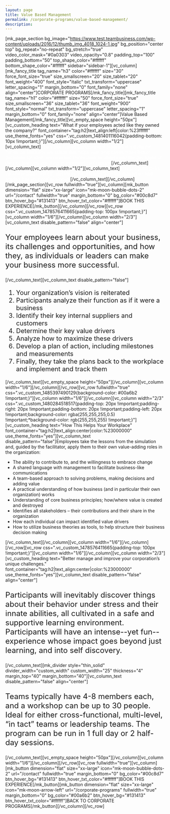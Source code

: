 ```yaml
---
layout: page
title: Value Based Management
permalink: /corporate-programs/value-based-management/
description:
---
```

[mk_page_section bg_image="https://www.test.teambusiness.com/wp-content/uploads/2016/12/thumb_img_4018_1024-1.jpg" bg_position="center top" bg_repeat="no-repeat" bg_stretch="true" video_color_mask="#0a0303" video_opacity="0.8" padding_top="100" padding_bottom="50" top_shape_color="#ffffff" bottom_shape_color="#ffffff" sidebar="sidebar-1"][vc_column][mk_fancy_title tag_name="h3" color="#ffffff" size="30" force_font_size="true" size_smallscreen="20" size_tablet="20" font_weight="400" font_style="italic" txt_transform="uppercase" letter_spacing="1" margin_bottom="0" font_family="none" align="center"]CORPORATE PROGRAMS[/mk_fancy_title][mk_fancy_title tag_name="h1" color="#ffffff" size="50" force_font_size="true" size_smallscreen="36" size_tablet="36" font_weight="900" font_style="normal" txt_transform="uppercase" letter_spacing="1" margin_bottom="0" font_family="none" align="center"]Value Based Management[/mk_fancy_title][vc_empty_space height="50px"][vc_custom_heading text="What if your employees acted like they owned the company?" font_container="tag:h2|text_align:left|color:%23ffffff" use_theme_fonts="yes" css=".vc_custom_1481401116042{padding-bottom: 10px !important;}"][/vc_column][vc_column width="1/2"][vc_column_text]<span style="color: #ffffff;">The Value Based Management program is a dynamic, hands-on business workshop that helps your employees make better decisions for your business and trains them to understand the decisions of their colleagues, resulting in improved profitability.</span>[/vc_column_text][/vc_column][vc_column width="1/2"][vc_column_text]<span style="color: #ffffff;">This program picks up where <a style="color: #ffffff;" href="https://www.test.teambusiness.com/corporate-programs/box-plus/">BOX+</a> left off, and takes the learning from the simulation and applies it to your real business.</span>[/vc_column_text][/vc_column][/mk_page_section][vc_row fullwidth="true"][vc_column][mk_button dimension="flat" size="xx-large" icon="mk-moon-bubble-dots-2" url="/contact" fullwidth="true" margin_bottom="0" bg_color="#00c8d7" btn_hover_bg="#131413" btn_hover_txt_color="#ffffff"]BOOK THIS EXPERIENCE[/mk_button][/vc_column][/vc_row][vc_row css=".vc_custom_1478576411665{padding-top: 100px !important;}"][vc_column width="1/6"][/vc_column][vc_column width="2/3"][vc_column_text disable_pattern="false" align="center"]
<p style="font-size: 24px;">Your employees learn about your business, its challenges and opportunities, and how they, as individuals or leaders can make your business more successful.</p>
[/vc_column_text][vc_column_text disable_pattern="false"]
<ol style="font-size: 20px;">
 	<li style="font-weight: 400;"><span style="font-weight: 400;">Your organization’s vision is reiterated</span></li>
 	<li style="font-weight: 400;"><span style="font-weight: 400;">Participants analyze their function as if it were a business</span></li>
 	<li style="font-weight: 400;"><span style="font-weight: 400;">Identify their key internal suppliers and customers</span></li>
 	<li style="font-weight: 400;"><span style="font-weight: 400;">Determine their key value drivers</span></li>
 	<li style="font-weight: 400;"><span style="font-weight: 400;">Analyze how to maximize these drivers</span></li>
 	<li style="font-weight: 400;"><span style="font-weight: 400;">Develop a plan of action, including milestones and measurements</span></li>
 	<li style="font-weight: 400;"><span style="font-weight: 400;">Finally, they take the plans back to the workplace and implement and track them</span></li>
</ol>
[/vc_column_text][vc_empty_space height="50px"][/vc_column][vc_column width="1/6"][/vc_column][/vc_row][vc_row fullwidth="true" css=".vc_custom_1485397490129{background-color: #00a6b2 !important;}"][vc_column width="1/6"][/vc_column][vc_column width="2/3" css=".vc_custom_1480284518517{padding-top: 20px !important;padding-right: 20px !important;padding-bottom: 20px !important;padding-left: 20px !important;background-color: rgba(255,255,255,0.5) !important;*background-color: rgb(255,255,255) !important;}"][vc_custom_heading text="How This Helps Your Workplace" font_container="tag:h2|text_align:center|color:%23000000" use_theme_fonts="yes"][vc_column_text disable_pattern="false"]Employees take the lessons from the simulation and, guided by the facilitator, apply them to their own value-adding roles in the organization:
<ul>
 	<li style="font-weight: 400;"><span style="font-weight: 400;">The ability to contribute to, and the willingness to embrace change</span></li>
 	<li style="font-weight: 400;"><span style="font-weight: 400;">A shared language with management to facilitate business-like communications</span></li>
 	<li style="font-weight: 400;"><span style="font-weight: 400;">A team-based approach to solving problems, making decisions and adding value</span></li>
 	<li style="font-weight: 400;"><span style="font-weight: 400;">A practical understanding of how business (and in particular their own organization) works</span></li>
 	<li style="font-weight: 400;"><span style="font-weight: 400;">Understanding of core business principles; how/where value is created and destroyed</span></li>
 	<li style="font-weight: 400;"><span style="font-weight: 400;">Identifies all stakeholders – their contributions and their share in the organization</span></li>
 	<li style="font-weight: 400;"><span style="font-weight: 400;">How each individual can impact identified value drivers</span></li>
 	<li>How to utilize business theories as tools, to help structure their business decision making</li>
</ul>
[/vc_column_text][/vc_column][vc_column width="1/6"][/vc_column][/vc_row][vc_row css=".vc_custom_1478576411665{padding-top: 100px !important;}"][vc_column width="1/6"][/vc_column][vc_column width="2/3"][vc_custom_heading text="Better manage and improve your corporation’s unique challenges." font_container="tag:h2|text_align:center|color:%23000000" use_theme_fonts="yes"][vc_column_text disable_pattern="false" align="center"]
<p style="font-size: 24px;">Participants will inevitably discover things about their behavior under stress and their innate abilities, all cultivated in a safe and supportive learning environment. Participants will have an intense--yet fun--experience whose impact goes beyond just learning, and into self discovery.</p>
[/vc_column_text][mk_divider style="thin_solid" divider_width="custom_width" custom_width="25" thickness="4" margin_top="40" margin_bottom="40"][vc_column_text disable_pattern="false" align="center"]
<p style="font-size: 24px;">Teams typically have 4-8 members each, and a workshop can be up to 30 people. Ideal for either cross-functional, multi-level, “in tact” teams or leadership teams. The program can be run in 1 full day or 2 half-day sessions.</p>
[/vc_column_text][vc_empty_space height="50px"][/vc_column][vc_column width="1/6"][/vc_column][/vc_row][vc_row fullwidth="true"][vc_column][mk_button dimension="flat" size="xx-large" icon="mk-moon-bubble-dots-2" url="/contact" fullwidth="true" margin_bottom="0" bg_color="#00c8d7" btn_hover_bg="#131413" btn_hover_txt_color="#ffffff"]BOOK THIS EXPERIENCE[/mk_button][mk_button dimension="flat" size="xx-large" icon="mk-moon-arrow-left" url="/corporate-programs" fullwidth="true" margin_bottom="0" bg_color="#00a6b2" btn_hover_bg="#131413" btn_hover_txt_color="#ffffff"]BACK TO CORPORATE PROGRAMS[/mk_button][/vc_column][/vc_row]

